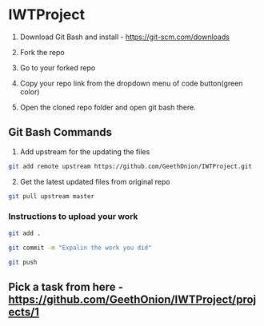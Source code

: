 # IWTProject

1. Download Git Bash and install - https://git-scm.com/downloads

2. Fork the repo

3. Go to your forked repo

4. Copy your repo link from the dropdown menu of code button(green color)

5. Open the cloned repo folder and open git bash there.

## Git Bash Commands

1. Add upstream for the updating the files

```bash
git add remote upstream https://github.com/GeethOnion/IWTProject.git
```

2. Get the latest updated files from original repo

```bash
git pull upstream master
```

### Instructions to upload your work

```bash 
git add . 
```

```bash 
git commit -m "Expalin the work you did" 
```

```bash 
git push 
```
## Pick a task from here - https://github.com/GeethOnion/IWTProject/projects/1
